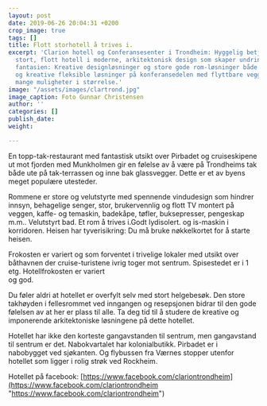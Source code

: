 ```yaml
---
layout: post
date: 2019-06-26 20:04:31 +0200
crop_image: true
tags: []
title: Flott storhotell å trives i.
excerpt: 'Clarion hotell og Conferansesenter i Trondheim: Hyggelig betjening i et
  stort, flott hotell i moderne, arkitektonisk design som skaper undring og stimulerer
  fantasien: Kreative designløsninger og store gode rom-løsninger både i fellesrom
  og kreative fleksible løsninger på konferansedelen med flyttbare vegger som gir
  mange muligheter i størrelse.'
image: "/assets/images/clartrond.jpg"
image_caption: Foto Gunnar Christensen
author: ''
categories: []
publish_date: 
weight: 

---
```

En topp-tak-restaurant med fantastisk utsikt over Pirbadet og cruiseskipene ut mot fjorden med Munkholmen gir en følelse av å være på Trondheims tak både ute på tak-terrassen og inne bak glassvegger. Dette er et av byens meget populære utesteder.

Rommene er store og velutstyrte med spennende vindudesign som hindrer innsyn, behagelige senger, stor, brukervennlig og flott TV montert på veggen, kaffe- og temaskin, badekåpe, tøfler, buksepresser, pengeskap m.m.. Velutstyrt bad. Et rom å trives i.Godt lydisolert. og is-maskin i korridoren. Heisen har tyverisikring: Du må bruke nøkkelkortet for å starte heisen.

Frokosten er variert og som forventet i trivelige lokaler med utsikt over båthavnen der cruise-turistene ivrig toger mot sentrum. Spisestedet er i 1 etg. Hotellfrokosten er variert  
og god.

Du føler aldri at hotellet er overfylt selv med stort helgebesøk. Den store takhøyden i fellesrommet ved inngangen og resepsjonen bidrar til den gode følelsen av at her er plass til alle. Ta deg tid til å studere de kreative og imponerende arkitektoniske løsningene på dette hotellet.

Hotellet har ikke den korteste gangavstanden til sentrum, men gangavstand til sentrum er det. Nabokvartalet har kolonialbutikk. Pirbadet er i nabobygget ved sjøkanten. Og flybussen fra Værnes stopper utenfor hotellet som ligger i rolig strøk ved Rockheim.

Hotellet på facebook: [https://www.facebook.com/clariontrondheim](https://www.facebook.com/clariontrondheim "https://www.facebook.com/clariontrondheim")